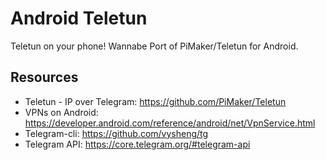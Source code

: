 # Android Teletun
Teletun on your phone! Wannabe Port of PiMaker/Teletun for Android.

## Resources
* Teletun - IP over Telegram: https://github.com/PiMaker/Teletun
* VPNs on Android: https://developer.android.com/reference/android/net/VpnService.html
* Telegram-cli: https://github.com/vysheng/tg
* Telegram API: https://core.telegram.org/#telegram-api
